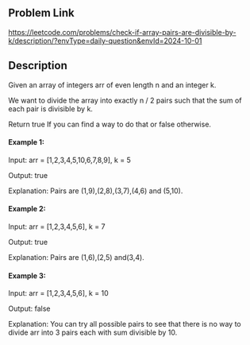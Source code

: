 ## Problem Link

https://leetcode.com/problems/check-if-array-pairs-are-divisible-by-k/description/?envType=daily-question&envId=2024-10-01

## Description

Given an array of integers arr of even length n and an integer k.

We want to divide the array into exactly n / 2 pairs such that the sum of each pair is divisible by k.

Return true If you can find a way to do that or false otherwise.

#### Example 1:

Input: arr = [1,2,3,4,5,10,6,7,8,9], k = 5

Output: true

Explanation: Pairs are (1,9),(2,8),(3,7),(4,6) and (5,10).

#### Example 2:

Input: arr = [1,2,3,4,5,6], k = 7

Output: true

Explanation: Pairs are (1,6),(2,5) and(3,4).

#### Example 3:

Input: arr = [1,2,3,4,5,6], k = 10

Output: false

Explanation: You can try all possible pairs to see that there is no way to divide arr into 3 pairs each with sum divisible by 10.